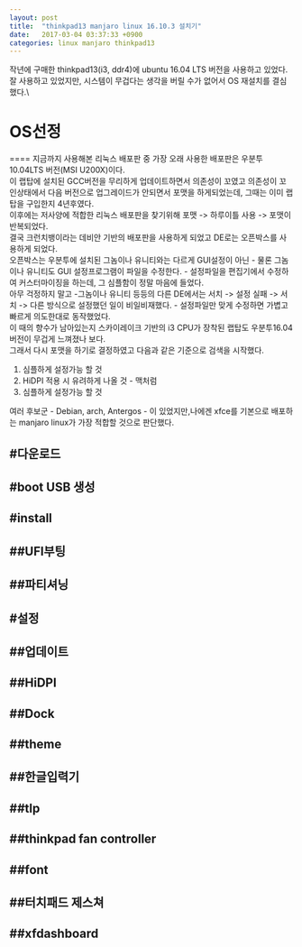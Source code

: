 ```yaml
---
layout: post
title:  "thinkpad13 manjaro linux 16.10.3 설치기"
date:   2017-03-04 03:37:33 +0900
categories: linux manjaro thinkpad13
---
```


작년에 구매한 thinkpad13(i3, ddr4)에 ubuntu 16.04 LTS 버전을 사용하고 있었다.\
잘 사용하고 있었지만, 시스템이 무겁다는 생각을 버릴 수가 없어서 OS 재설치를 결심했다.\

# OS선정
====
지금까지 사용해본 리눅스 배포판 중 가장 오래 사용한 배포판은 우분투10.04LTS 버전(MSI U200X)이다.\
이 랩탑에 설치된 GCC버전을 무리하게 업데이트하면서 의존성이 꼬였고 의존성이 꼬인상태에서 다음 버전으로 업그레이드가 안되면서 포맷을 하게되었는데, 그때는 이미 랩탑을 구입한지 4년후였다.\
이후에는 저사양에 적합한 리눅스 배포판을 찾기위해 포맷 -> 하루이틀 사용 -> 포맷이 반복되었다.\
결국 크런치뱅이라는 데비안 기반의 배포판을 사용하게 되었고 DE로는 오픈박스를 사용하게 되었다.\
오픈박스는 우분투에 설치된 그놈이나 유니티와는 다르게 GUI설정이 아닌 - 물론 그놈이나 유니티도 GUI 설정프로그램이 파일을 수정한다. - 설정파일을 편집기에서 수정하여 커스터마이징을 하는데, 그 심플함이 정말 마음에 들었다.\
아무 걱정하지 말고 -그놈이나 유니티 등등의 다른 DE에서는 서치 -> 설정 실패 -> 서치 -> 다른 방식으로 설정했던 일이 비일비재했다. - 설정파일만 맞게 수정하면 가볍고 빠르게 의도한대로 동작했었다.\
이 때의 향수가 남아있는지 스카이레이크 기반의 i3 CPU가 장착된 랩탑도 우분투16.04버전이 무겁게 느껴졌나 보다.\
그래서 다시 포맷을 하기로 결정하였고 다음과 같은 기준으로 검색을 시작했다.

1. 심플하게 설정가능 할 것
2. HiDPI 적용 시 유려하게 나올 것 - 맥처럼
3. 심플하게 설정가능 할 것

여러 후보군 - Debian, arch, Antergos - 이 있었지만,나에겐 xfce를 기본으로 배포하는 manjaro linux가 가장 적합할 것으로 판단했다.

#다운로드
----

#boot USB 생성
----

#install
----

##UFI부팅
----

##파티셔닝
----

#설정
----

##업데이트
----

##HiDPI
----

##Dock
----

##theme
----

##한글입력기
----

##tlp
----

##thinkpad fan controller
----

##font
----

##터치패드 제스쳐
----

##xfdashboard
----

